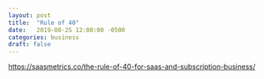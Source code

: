 ```yaml
---
layout: post
title:  "Rule of 40"
date:   2019-08-25 12:00:00 -0500
categories: business
draft: false
---
```


https://saasmetrics.co/the-rule-of-40-for-saas-and-subscription-business/